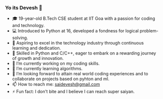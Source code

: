 ### Yo its Devesh 👋

- 🎓 19-year-old B.Tech CSE student at IIT Goa with a passion for coding and technology.
- 💻 Introduced to Python at 16, developed a fondness for logical problem-solving.
- 🚀 Aspiring to excel in the technology industry through continuous learning and dedication.
- 🌟 Skilled in Python and C/C++, eager to embark on a rewarding journey of growth and innovation.
- 🔭 I’m currently working on my coding skills.
- 🌱 I’m currently learning algorithms.
- 👯 I’m looking forward to attain real world coding experiences and to collaborate on projects based on pyhton and ml.
- 📫 How to reach me: saidevesh@gmail.com
- ⚡ Fun fact: I don't bite and I believe I can reach super saiyan.
